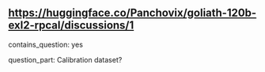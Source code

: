 ## https://huggingface.co/Panchovix/goliath-120b-exl2-rpcal/discussions/1

contains_question: yes

question_part: Calibration dataset?